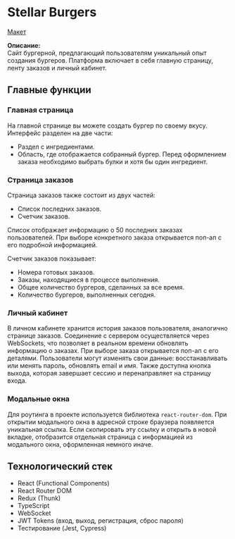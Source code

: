 # Stellar Burgers

[Макет](<https://www.figma.com/file/vIywAvqfkOIRWGOkfOnReY/React-Fullstack_-Проектные-задачи-(3-месяца)_external_link?type=design&node-id=0-1&mode=design>)

**Описание:**  
Сайт бургерной, предлагающий пользователям уникальный опыт создания бургеров. Платформа включает в себя главную страницу, ленту заказов и личный кабинет.

## Главные функции

### Главная страница
На главной странице вы можете создать бургер по своему вкусу. Интерфейс разделен на две части:
- Раздел с ингредиентами.
- Область, где отображается собранный бургер.
Перед оформлением заказа необходимо выбрать булки и хотя бы один ингредиент.

### Страница заказов
Страница заказов также состоит из двух частей:
- Список последних заказов.
- Счетчик заказов.

Список отображает информацию о 50 последних заказах пользователей. При выборе конкретного заказа открывается поп-ап с его подробной информацией.

Счетчик заказов показывает:
- Номера готовых заказов.
- Заказы, находящиеся в процессе выполнения.
- Общее количество бургеров, сделанных за все время.
- Количество бургеров, выполненных сегодня.

### Личный кабинет
В личном кабинете хранится история заказов пользователя, аналогично странице заказов. Соединение с сервером осуществляется через WebSockets, что позволяет в реальном времени обновлять информацию о заказах.
При выборе заказа открывается поп-ап с его деталями.
Пользователи могут изменять свои данные: восстанавливать или менять пароль, обновлять email и имя.
Также доступна кнопка выхода, которая завершает сессию и перенаправляет на страницу входа.

### Модальные окна
Для роутинга в проекте используется библиотека `react-router-dom`.
При открытии модального окна в адресной строке браузера появляется уникальная ссылка.
Если скопировать эту ссылку и открыть в новой вкладке, отобразится отдельная страница с информацией из модального окна, оформленная немного иначе.

## Технологический стек
- React (Functional Components)
- React Router DOM
- Redux (Thunk)
- TypeScript
- WebSocket
- JWT Tokens (вход, выход, регистрация, сброс пароля)
- Тестирование (Jest, Cypress)
